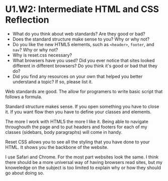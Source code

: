 # U1.W2: Intermediate HTML and CSS Reflection

* What do you think about web standards? Are they good or bad?
* Does the standard structure make sense to you? Why or why not?
* Do you like the new HTML5 elements, such as `<header>`, `footer`, and `nav`? Why or why not?
* Why is reset.css necessary? 
* What browsers have you used? Did you ever notice that sites looked different in different browsers? Do you think it's good or bad that they do?
* Did you find any resources on your own that helped you better understand a topic? If so, please list it.

Web standards are good.  The allow for programers to write basic script that follows a formula.

Standard structure makes sense.  If you open something you have to close it.  If you want flow then you have to define your classes and elements.

The more I work with HTML5 the more I like it.  Being able to navigate throughouth the page and to put headers and footers for each of my classes (sidebars, body paragraphs) will come in handy.

Reset CSS allows you to see all the styling that you have done to your HTML.  It shows you the backbone of the website.

I use Safari and Chrome.  For the most part websites look the same.  I think there should be a more universal way of having browsers read sites, but my knoweledge on the subject is too limited to explain why or how they should go about doing so.
